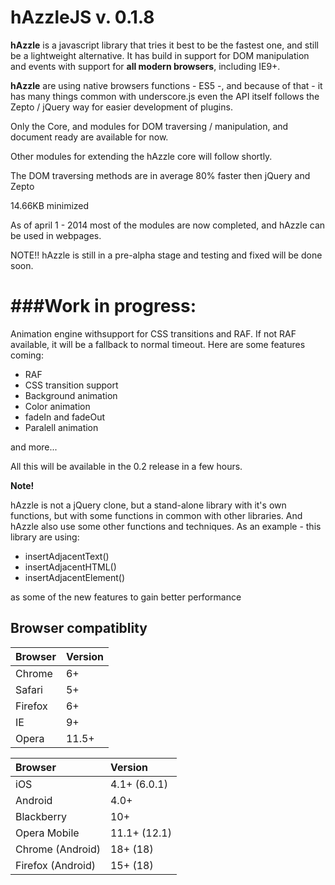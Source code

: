 hAzzleJS v. 0.1.8
==================

**hAzzle** is a javascript library that tries it best to be the fastest one, and still be a lightweight alternative. It has build in support for DOM manipulation and events with support for **all modern browsers**, including IE9+. 

**hAzzle** are using native browsers functions - ES5 -, and because of that - it has many things common with underscore.js even the API itself follows the Zepto / jQuery way for easier development of plugins.

Only the Core, and modules for DOM traversing / manipulation, and document ready are available for now. 

Other modules for extending the hAzzle core will follow shortly.

The DOM traversing methods are in average 80% faster then jQuery and Zepto

14.66KB minimized

As of april 1 - 2014 most of the modules are now completed, and hAzzle can be used in webpages.

NOTE!! hAzzle is still in a pre-alpha stage and testing and fixed will be done soon.


###Work in progress:
===================

Animation engine withsupport for CSS transitions and RAF. If not RAF available, it will be a fallback to normal timeout. Here are some features coming:

- RAF
- CSS transition support
- Background animation
- Color animation
- fadeIn and fadeOut
- Paralell animation

and more...

All this will be available in the 0.2 release in a few hours.


<b>Note! </b>

hAzzle is not a jQuery clone, but a stand-alone library with it's own functions, but with some functions in common with other libraries. And hAzzle also use some other functions and techniques. As an example - this library are using:

* insertAdjacentText()
* insertAdjacentHTML()
* insertAdjacentElement()
 
as some of the new features to gain better performance


Browser compatiblity
--------------------

<table>
<thead>
<tr>
<th id="browser" style="text-align:left;"> Browser </th>
<th id="version" style="text-align:left;"> Version </th>
</tr>
</thead>

<tbody>
<tr>
<td style="text-align:left;"> Chrome  </td>
<td style="text-align:left;">6+       </td>
</tr>

<tr>
<td style="text-align:left;"> Safari  </td>
<td style="text-align:left;">5+       </td>
</tr>

<tr>
<td style="text-align:left;"> Firefox </td>
<td style="text-align:left;">6+       </td>
</tr>

<tr>
<td style="text-align:left;"> IE      </td>
<td style="text-align:left;">9+       </td>
</tr>

<tr>
<td style="text-align:left;"> Opera   </td>
<td style="text-align:left;">11.5+    </td>
</tr>

</tbody>
</table>

<table>
<thead>
<tr>
<th id="browser" style="text-align:left;"> Browser           </th>
<th id="version" style="text-align:left;"> Version      </th>
</tr>
</thead>

<tbody>
<tr>
<td style="text-align:left;"> iOS               </td>
<td style="text-align:left;"> 4.1+ (6.0.1) </td>
</tr>

<tr>
<td style="text-align:left;"> Android           </td>
<td style="text-align:left;"> 4.0+         </td>
</tr>

<tr>
<td style="text-align:left;"> Blackberry        </td>
<td style="text-align:left;"> 10+          </td>
</tr>

<tr>
<td style="text-align:left;"> Opera Mobile      </td>
<td style="text-align:left;"> 11.1+ (12.1) </td>
</tr>

<tr>
<td style="text-align:left;"> Chrome (Android)  </td>
<td style="text-align:left;"> 18+ (18)     </td>
</tr>

<tr>
<td style="text-align:left;"> Firefox (Android) </td>
<td style="text-align:left;"> 15+ (18)     </td>
</tr>

</tbody>
</table>
